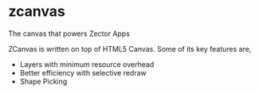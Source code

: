 # zcanvas
The canvas that powers Zector Apps

ZCanvas is written on top of HTML5 Canvas. Some of its key features are,

* Layers with minimum resource overhead
* Better efficiency with selective redraw
* Shape Picking
